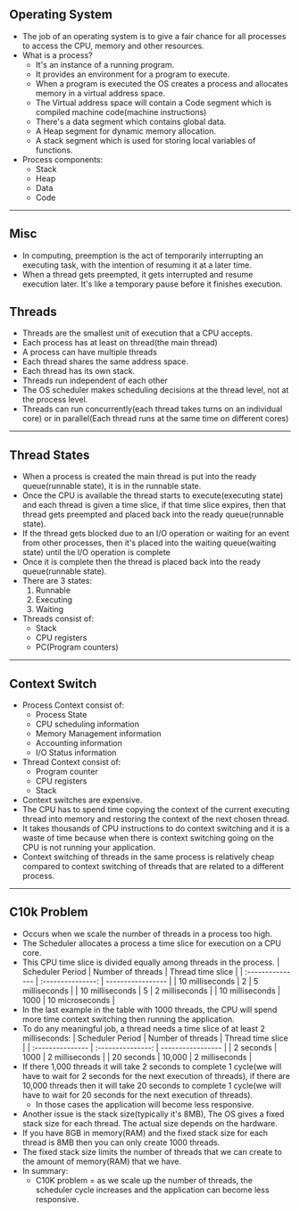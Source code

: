 ## Operating System
- The job of an operating system is to give a fair chance for all processes to access the CPU, memory and other resources.
- What is a process?
  - It's an instance of a running program.
  - It provides an environment for a program to execute.
  - When a program is executed the OS creates a process and allocates memory in a virtual address space.
  - The Virtual address space will contain a Code segment which is compiled machine code(machine instructions)
  - There's a data segment which contains global data.
  - A Heap segment for dynamic memory allocation.
  - A stack segment which is used for storing local variables of functions.
- Process components:
  - Stack
  - Heap
  - Data
  - Code
---

## Misc
- In computing, preemption is the act of temporarily interrupting an executing task, with the intention of resuming it at a later time.
- When a thread gets preempted, it gets interrupted and resume execution later. It's like a temporary pause before it finishes execution.

## Threads
- Threads are the smallest unit of execution that a CPU accepts.
- Each process has at least on thread(the main thread)
- A process can have multiple threads
- Each thread shares the same address space.
- Each thread has its own stack.
- Threads run independent of each other
- The OS scheduler makes scheduling decisions at the thread level, not at the process level.
- Threads can run concurrently(each thread takes turns on an individual core) or in parallel(Each thread runs at the same time on different cores)
---

## Thread States
- When a process is created the main thread is put into the ready queue(runnable state), it is in the runnable state. 
- Once the CPU is available the thread starts to execute(executing state) and each thread is given a time slice, if that time slice expires, then that thread gets preempted and placed back into the ready queue(runnable state). 
- If the thread gets blocked due to an I/O operation or waiting for an event from other processes, then it's placed into the waiting queue(waiting state) until the I/O operation is complete
- Once it is complete then the thread is placed back into the ready queue(runnable state).
- There are 3 states:
  1. Runnable
  2. Executing
  3. Waiting
- Threads consist of:
  - Stack
  - CPU registers
  - PC(Program counters)
---

## Context Switch
- Process Context consist of:
  - Process State
  - CPU scheduling information
  - Memory Management information
  - Accounting information
  - I/O Status information
- Thread Context consist of:
  - Program counter
  - CPU registers
  - Stack
- Context switches are expensive.
- The CPU has to spend time copying the context of the current executing thread into memory and restoring the context of the next chosen thread.
- It takes thousands of CPU instructions to do context switching and it is a waste of time because when there is context switching going on the CPU is not running your application.
- Context switching of threads in the same process is relatively cheap compared to context switching of threads that are related to a different process.
---

## C10k Problem
- Occurs when we scale the number of threads in a process too high.
- The Scheduler allocates a process a time slice for execution on a CPU core.
- This CPU time slice is divided equally among threads in the process.
    | Scheduler Period | Number of threads | Thread time slice |
    | :--------------- | :---------------: | ----------------- |
    | 10 milliseconds  |         2         | 5 milliseconds    |
    | 10 milliseconds  |         5         | 2 milliseconds    |
    | 10 milliseconds  |       1000        | 10 microseconds   |
- In the last example in the table with 1000 threads, the CPU will spend more time context switching then running the application.
- To do any meaningful job, a thread needs a time slice of at least 2 milliseconds:
    | Scheduler Period | Number of threads | Thread time slice |
    | :--------------- | :---------------: | ----------------- |
    | 2 seconds        |       1000        | 2 milliseconds    |
    | 20 seconds       |      10,000       | 2 milliseconds    |
- If there 1,000 threads it will take 2 seconds to complete 1 cycle(we will have to wait for 2 seconds for the next execution of threads), if there are 10,000 threads then it will take 20 seconds to complete 1 cycle(we will have to wait for 20 seconds for the next execution of threads).
  - In those cases the application will become less responsive.
- Another issue is the stack size(typically it's 8MB), The OS gives a fixed stack size for each thread. The actual size depends on the hardware.
- If you have 8GB in memory(RAM) and the fixed stack size for each thread is 8MB then you can only create 1000 threads.
- The fixed stack size limits the number of threads that we can create to the amount of memory(RAM) that we have.
- In summary:
  - C10K problem = as we scale up the number of threads, the scheduler cycle increases and the application can become less responsive.
